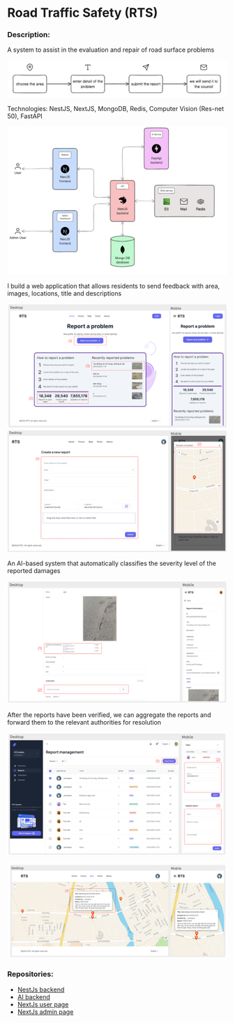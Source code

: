 # Road Traffic Safety (RTS)

### Description:

A system to assist in the evaluation and repair of road surface problems

![alt text](./assets/process.png)

Technologies: NestJS, NextJS, MongoDB, Redis, Computer Vision (Res-net 50), FastAPI

![title](./assets/tech-stack.png)

I build a web application that allows residents to send feedback with area, images, locations, title and descriptions

![alt text](./assets/web1.png)
![alt text](./assets/web2.png)

An AI-based system that automatically classifies the severity level of the reported damages

![alt text](./assets/ai.png)

After the reports have been verified, we can aggregate the reports and forward them to the relevant authorities for resolution

![alt text](./assets/web3.png)

![alt text](./assets/web4.png)

### Repositories:

- [NestJs backend ](https://github.com/nt4rever/hmmmm)
- [AI backend](https://github.com/nt4rever/ai-rts)
- [NextJs user page](https://github.com/nt4rever/rts)
- [NextJs admin page](https://github.com/nt4rever/admin-rts)